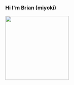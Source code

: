 <!--
**miyokidev/miyokidev** is a ✨ _special_ ✨ repository because its `README.md` (this file) appears on your GitHub profile.
-->
### Hi I'm Brian (miyoki)

<img src="https://avatars3.githubusercontent.com/u/70704893?s=460&u=b7e7ae7247c06bdc00e507f5c81a8af551a8e1b9&v=4" width="200px" height="200px">


